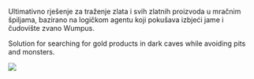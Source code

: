 Ultimativno rješenje za traženje zlata i svih zlatnih proizvoda u mračnim špiljama, bazirano na logičkom agentu koji pokušava izbjeći jame i čudovište zvano Wumpus.

Solution for searching for gold products in dark caves while avoiding pits and monsters.

[![](http://weliki-wocni-wumpus.googlecode.com/files/wumpus-screenshot.png)](http://code.google.com/p/weliki-wocni-wumpus/downloads/detail?name=wumpus-1.0-cro.zip&can=2&q=)